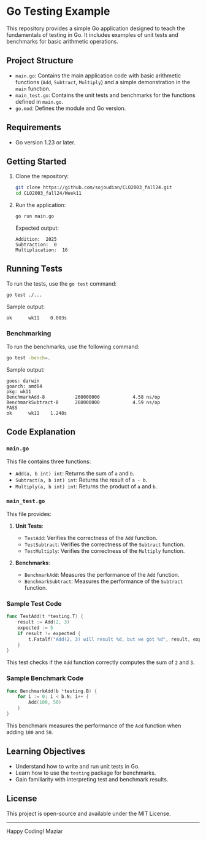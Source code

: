 # Go Testing Example

This repository provides a simple Go application designed to teach the fundamentals of testing in Go. It includes examples of unit tests and benchmarks for basic arithmetic operations.

## Project Structure

- `main.go`: Contains the main application code with basic arithmetic functions (`Add`, `Subtract`, `Multiply`) and a simple demonstration in the `main` function.
- `main_test.go`: Contains the unit tests and benchmarks for the functions defined in `main.go`.
- `go.mod`: Defines the module and Go version.

## Requirements

- Go version 1.23 or later.

## Getting Started

1. Clone the repository:

   ```bash
   git clone https://github.com/sojoudian/CLO2003_fall24.git
   cd CLO2003_fall24/Week11
   ```

2. Run the application:

   ```bash
   go run main.go
   ```

   Expected output:
   ```
   Addition:  2025
   Subtraction:  0
   Multiplication:  16
   ```

## Running Tests

To run the tests, use the `go test` command:

```bash
go test ./...
```

Sample output:
```
ok      wk11    0.003s
```

### Benchmarking

To run the benchmarks, use the following command:

```bash
go test -bench=.
```

Sample output:
```
goos: darwin
goarch: amd64
pkg: wk11
BenchmarkAdd-8           260000000            4.58 ns/op
BenchmarkSubtract-8      260000000            4.59 ns/op
PASS
ok      wk11    1.248s
```

## Code Explanation

### `main.go`

This file contains three functions:

- `Add(a, b int) int`: Returns the sum of `a` and `b`.
- `Subtract(a, b int) int`: Returns the result of `a - b`.
- `Multiply(a, b int) int`: Returns the product of `a` and `b`.

### `main_test.go`

This file provides:

1. **Unit Tests**:
   - `TestAdd`: Verifies the correctness of the `Add` function.
   - `TestSubtract`: Verifies the correctness of the `Subtract` function.
   - `TestMultiply`: Verifies the correctness of the `Multiply` function.

2. **Benchmarks**:
   - `BenchmarkAdd`: Measures the performance of the `Add` function.
   - `BenchmarkSubtract`: Measures the performance of the `Subtract` function.

### Sample Test Code

```go
func TestAdd(t *testing.T) {
    result := Add(2, 3)
    expected := 5
    if result != expected {
        t.Fatalf("Add(2, 3) will result %d, but we got %d", result, expected)
    }
}
```

This test checks if the `Add` function correctly computes the sum of `2` and `3`.

### Sample Benchmark Code

```go
func BenchmarkAdd(b *testing.B) {
    for i := 0; i < b.N; i++ {
        Add(100, 50)
    }
}
```

This benchmark measures the performance of the `Add` function when adding `100` and `50`.

## Learning Objectives

- Understand how to write and run unit tests in Go.
- Learn how to use the `testing` package for benchmarks.
- Gain familiarity with interpreting test and benchmark results.

## License

This project is open-source and available under the MIT License.

---
Happy Coding!
Maziar

